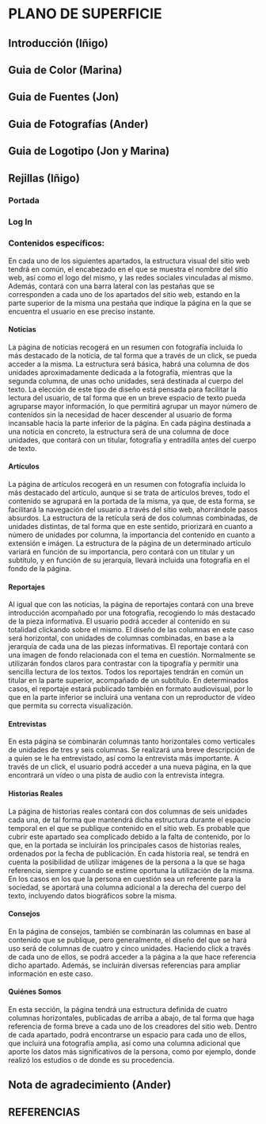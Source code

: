 # PLANO DE SUPERFICIE

## Introducción (Iñigo)

## Guia de Color (Marina)

## Guia de Fuentes (Jon)

## Guia de Fotografías (Ander)

## Guia de Logotipo (Jon y Marina)

## Rejillas (Iñigo)

### Portada

### Log In

### Contenidos específicos:
En cada uno de los siguientes apartados, la estructura visual del sitio web tendrá en común, el encabezado en el que se muestra el nombre del sitio web, así como el logo del mismo, y las redes sociales vinculadas al mismo. Además, contará con una barra lateral con las pestañas que se corresponden a cada uno de los apartados del sitio web, estando en la parte superior de la misma una pestaña que indique la página en la que se encuentra el usuario en ese preciso instante.    

#### Noticias
La página de noticias recogerá en un resumen con fotografía incluida lo más destacado de la noticia, de tal forma que a través de un click, se pueda acceder a la misma. La estructura será básica, habrá una columna de dos unidades aproximadamente dedicada a la fotografía, mientras que la segunda columna, de unas ocho unidades, será destinada al cuerpo del texto. La elección de este tipo de diseño está pensada para facilitar la lectura del usuario, de tal forma que en un breve espacio de texto pueda agruparse mayor información, lo que permitirá agrupar un mayor número de contenidos sin la necesidad de hacer descender al usuario de forma incansable hacia la parte inferior de la página. En cada página destinada a una noticia en concreto, la estructura será de una columna de doce unidades, que contará con un titular, fotografía y entradilla antes del cuerpo de texto. 

#### Artículos
La página de artículos recogerá en un resumen con fotografía incluida lo más destacado del artículo, aunque si se trata de artículos breves, todo el contenido se agrupará en la portada de la misma, ya que, de esta forma, se facilitará la navegación del usuario a través del sitio web, ahorrándole pasos absurdos. La estructura de la retícula será de dos columnas combinadas, de unidades distintas, de tal forma que en este sentido, priorizará en cuanto a número de unidades por columna, la importancia del contenido en cuanto a extensión e imágen. La estructura de la página de un determinado artículo variará en función de su importancia, pero contará con un titular y un subtítulo, y en función de su jerarquía, llevará incluida una fotografía en el fondo de la página. 

#### Reportajes
Al igual que con las noticias, la página de reportajes contará con una breve introducción acompañado por una fotografía, recogiendo lo más destacado de la pieza informativa. El usuario podrá acceder al contenido en su totalidad clickando sobre el mismo. El diseño de las columnas en este caso será horizontal, con unidades de columnas combinadas, en base a la jerarquía de cada una de las piezas informativas. El reportaje contará con una imagen de fondo relacionada con el tema en cuestión. Normalmente se utilizarán fondos claros para contrastar con la tipografía y permitir una sencilla lectura de los textos. Todos los reportajes tendrán en común un titular en la parte superior, acompañado de un subtítulo. En determinados casos, el reportaje estará publicado también en formato audiovisual, por lo que en la parte inferior se incluirá una ventana con un reproductor de vídeo que permita su correcta visualización. 

#### Entrevistas
En esta página se combinarán columnas tanto horizontales como verticales de unidades de tres y seis columnas. Se realizará una breve descripción de a quíen se le ha entrevistado, así como la entrevista más importante. A través de un click, el usuario podrá acceder a una nueva página, en la que encontrará un vídeo o una pista de audio con la entrevista íntegra.

#### Historias Reales
La página de historias reales contará con dos columnas de seis unidades cada una, de tal forma que mantendrá dicha estructura durante el espacio temporal en el que se publique contenido en el sitio web.  Es probable que cubrir este apartado sea complicado debido a la falta de contenido, por lo que, en la portada se incluirán los principales casos de historias reales, ordenados por la fecha de publicación. En cada historia real, se tendrá en cuenta la posibilidad de utilizar imágenes de la persona a la que se haga referencia, siempre y cuando se estime oportuna la utilización de la misma. En los casos en los que la persona en cuestión sea un referente para la sociedad, se aportará una columna adicional a la derecha del cuerpo del texto, incluyendo datos biográficos sobre la misma. 

#### Consejos
En la página de consejos, también se combinarán las columnas en base al contenido que se publique, pero generalmente, el diseño del que se hará uso será de columnas de cuatro y cinco unidades. Haciendo click a través de cada uno de ellos, se podrá acceder a la página a la que hace referencia dicho apartado. Además, se incluirán diversas referencias para ampliar información en este caso.
 
#### Quiénes Somos
En esta sección, la página tendrá una estructura definida de cuatro columnas horizontales, publicadas de arriba a abajo, de tal forma que haga referencia de forma breve a cada uno de los creadores del sitio web. Dentro de cada apartado, podrá encontrarse un espacio para cada uno de ellos, que incluirá una fotografía amplia, así como una columna adicional que aporte los datos más significativos de la persona, como por ejemplo, donde realizó los estudios o de donde es su procedencia. 

## Nota de agradecimiento (Ander) 

## REFERENCIAS